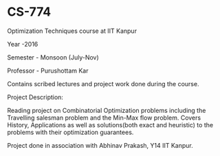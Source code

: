# CS-774
Optimization Techniques course at IIT Kanpur 

Year -2016

Semester - Monsoon (July-Nov)

Professor - Purushottam Kar

Contains scribed lectures and project work done during the course.

Project Description:

Reading project on Combinatorial Optimization problems including the Travelling salesman problem and the Min-Max flow problem. 
Covers History, Applications as well as solutions(both exact and heuristic) to the problems with their optimization guarantees.

Project done in association with Abhinav Prakash, Y14 IIT Kanpur.
